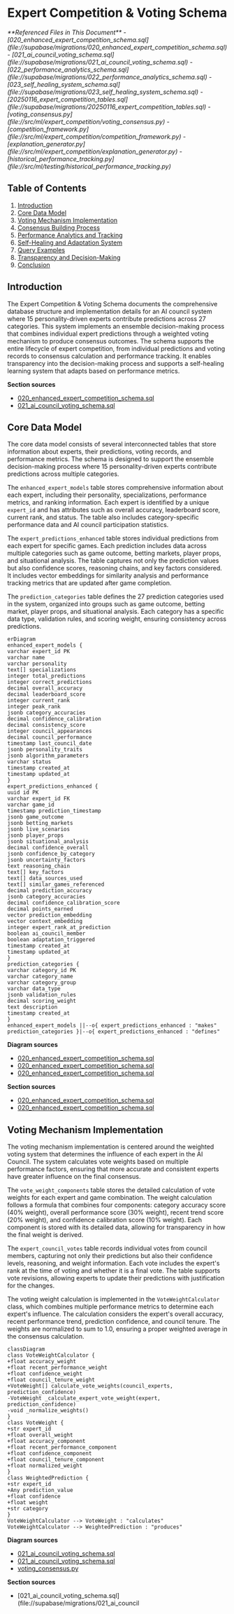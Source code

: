 
# Expert Competition & Voting Schema

<cite>
**Referenced Files in This Document**   
- [020_enhanced_expert_competition_schema.sql](file://supabase/migrations/020_enhanced_expert_competition_schema.sql)
- [021_ai_council_voting_schema.sql](file://supabase/migrations/021_ai_council_voting_schema.sql)
- [022_performance_analytics_schema.sql](file://supabase/migrations/022_performance_analytics_schema.sql)
- [023_self_healing_system_schema.sql](file://supabase/migrations/023_self_healing_system_schema.sql)
- [20250116_expert_competition_tables.sql](file://supabase/migrations/20250116_expert_competition_tables.sql)
- [voting_consensus.py](file://src/ml/expert_competition/voting_consensus.py)
- [competition_framework.py](file://src/ml/expert_competition/competition_framework.py)
- [explanation_generator.py](file://src/ml/expert_competition/explanation_generator.py)
- [historical_performance_tracking.py](file://src/ml/testing/historical_performance_tracking.py)
</cite>

## Table of Contents
1. [Introduction](#introduction)
2. [Core Data Model](#core-data-model)
3. [Voting Mechanism Implementation](#voting-mechanism-implementation)
4. [Consensus Building Process](#consensus-building-process)
5. [Performance Analytics and Tracking](#performance-analytics-and-tracking)
6. [Self-Healing and Adaptation System](#self-healing-and-adaptation-system)
7. [Query Examples](#query-examples)
8. [Transparency and Decision-Making](#transparency-and-decision-making)
9. [Conclusion](#conclusion)

## Introduction

The Expert Competition & Voting Schema documents the comprehensive database structure and implementation details for an AI council system where 15 personality-driven experts contribute predictions across 27 categories. This system implements an ensemble decision-making process that combines individual expert predictions through a weighted voting mechanism to produce consensus outcomes. The schema supports the entire lifecycle of expert competition, from individual predictions and voting records to consensus calculation and performance tracking. It enables transparency into the decision-making process and supports a self-healing learning system that adapts based on performance metrics.

**Section sources**
- [020_enhanced_expert_competition_schema.sql](file://supabase/migrations/020_enhanced_expert_competition_schema.sql#L1-L50)
- [021_ai_council_voting_schema.sql](file://supabase/migrations/021_ai_council_voting_schema.sql#L1-L50)

## Core Data Model

The core data model consists of several interconnected tables that store information about experts, their predictions, voting records, and performance metrics. The schema is designed to support the ensemble decision-making process where 15 personality-driven experts contribute predictions across multiple categories.

The `enhanced_expert_models` table stores comprehensive information about each expert, including their personality, specializations, performance metrics, and ranking information. Each expert is identified by a unique `expert_id` and has attributes such as overall accuracy, leaderboard score, current rank, and status. The table also includes category-specific performance data and AI council participation statistics.

The `expert_predictions_enhanced` table stores individual predictions from each expert for specific games. Each prediction includes data across multiple categories such as game outcome, betting markets, player props, and situational analysis. The table captures not only the prediction values but also confidence scores, reasoning chains, and key factors considered. It includes vector embeddings for similarity analysis and performance tracking metrics that are updated after game completion.

The `prediction_categories` table defines the 27 prediction categories used in the system, organized into groups such as game outcome, betting market, player props, and situational analysis. Each category has a specific data type, validation rules, and scoring weight, ensuring consistency across predictions.

```mermaid
erDiagram
enhanced_expert_models {
varchar expert_id PK
varchar name
varchar personality
text[] specializations
integer total_predictions
integer correct_predictions
decimal overall_accuracy
decimal leaderboard_score
integer current_rank
integer peak_rank
jsonb category_accuracies
decimal confidence_calibration
decimal consistency_score
integer council_appearances
decimal council_performance
timestamp last_council_date
jsonb personality_traits
jsonb algorithm_parameters
varchar status
timestamp created_at
timestamp updated_at
}
expert_predictions_enhanced {
uuid id PK
varchar expert_id FK
varchar game_id
timestamp prediction_timestamp
jsonb game_outcome
jsonb betting_markets
jsonb live_scenarios
jsonb player_props
jsonb situational_analysis
decimal confidence_overall
jsonb confidence_by_category
jsonb uncertainty_factors
text reasoning_chain
text[] key_factors
text[] data_sources_used
text[] similar_games_referenced
decimal prediction_accuracy
jsonb category_accuracies
decimal confidence_calibration_score
decimal points_earned
vector prediction_embedding
vector context_embedding
integer expert_rank_at_prediction
boolean ai_council_member
boolean adaptation_triggered
timestamp created_at
timestamp updated_at
}
prediction_categories {
varchar category_id PK
varchar category_name
varchar category_group
varchar data_type
jsonb validation_rules
decimal scoring_weight
text description
timestamp created_at
}
enhanced_expert_models ||--o{ expert_predictions_enhanced : "makes"
prediction_categories }|--o{ expert_predictions_enhanced : "defines"
```

**Diagram sources**
- [020_enhanced_expert_competition_schema.sql](file://supabase/migrations/020_enhanced_expert_competition_schema.sql#L24-L100)
- [020_enhanced_expert_competition_schema.sql](file://supabase/migrations/020_enhanced_expert_competition_schema.sql#L306-L350)
- [020_enhanced_expert_competition_schema.sql](file://supabase/migrations/020_enhanced_expert_competition_schema.sql#L104-L150)

**Section sources**
- [020_enhanced_expert_competition_schema.sql](file://supabase/migrations/020_enhanced_expert_competition_schema.sql#L24-L462)
- [020_enhanced_expert_competition_schema.sql](file://supabase/migrations/020_enhanced_expert_competition_schema.sql#L104-L150)

## Voting Mechanism Implementation

The voting mechanism implementation is centered around the weighted voting system that determines the influence of each expert in the AI Council. The system calculates vote weights based on multiple performance factors, ensuring that more accurate and consistent experts have greater influence on the final consensus.

The `vote_weight_components` table stores the detailed calculation of vote weights for each expert and game combination. The weight calculation follows a formula that combines four components: category accuracy score (40% weight), overall performance score (30% weight), recent trend score (20% weight), and confidence calibration score (10% weight). Each component is stored with its detailed data, allowing for transparency in how the final weight is derived.

The `expert_council_votes` table records individual votes from council members, capturing not only their predictions but also their confidence levels, reasoning, and weight information. Each vote includes the expert's rank at the time of voting and whether it is a final vote. The table supports vote revisions, allowing experts to update their predictions with justification for the changes.

The voting weight calculation is implemented in the `VoteWeightCalculator` class, which combines multiple performance metrics to determine each expert's influence. The calculation considers the expert's overall accuracy, recent performance trend, prediction confidence, and council tenure. The weights are normalized to sum to 1.0, ensuring a proper weighted average in the consensus calculation.

```mermaid
classDiagram
class VoteWeightCalculator {
+float accuracy_weight
+float recent_performance_weight
+float confidence_weight
+float council_tenure_weight
+VoteWeight[] calculate_vote_weights(council_experts, prediction_confidence)
-VoteWeight _calculate_expert_vote_weight(expert, prediction_confidence)
-void _normalize_weights()
}
class VoteWeight {
+str expert_id
+float overall_weight
+float accuracy_component
+float recent_performance_component
+float confidence_component
+float council_tenure_component
+float normalized_weight
}
class WeightedPrediction {
+str expert_id
+Any prediction_value
+float confidence
+float weight
+str category
}
VoteWeightCalculator --> VoteWeight : "calculates"
VoteWeightCalculator --> WeightedPrediction : "produces"
```

**Diagram sources**
- [021_ai_council_voting_schema.sql](file://supabase/migrations/021_ai_council_voting_schema.sql#L15-L65)
- [021_ai_council_voting_schema.sql](file://supabase/migrations/021_ai_council_voting_schema.sql#L146-L195)
- [voting_consensus.py](file://src/ml/expert_competition/voting_consensus.py#L45-L109)

**Section sources**
- [021_ai_council_voting_schema.sql](file://supabase/migrations/021_ai_council